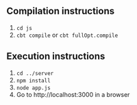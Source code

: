 
Compilation instructions
-------------------------------------------
1. `cd js`
2. `cbt compile` or `cbt fullOpt.compile`

Execution instructions
-------------------------------------------
1. `cd ../server`
2. `npm install`
3. `node app.js`
4. Go to http://localhost:3000 in a browser
